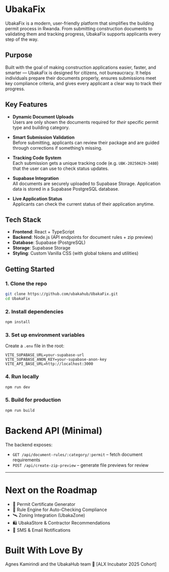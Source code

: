 # UbakaFix

UbakaFix is a modern, user-friendly platform that simplifies the building permit process in Rwanda. From submitting construction documents to validating them and tracking progress, UbakaFix supports applicants every step of the way.

## Purpose

Built with the goal of making construction applications easier, faster, and smarter — UbakaFix is designed for citizens, not bureaucracy. It helps individuals prepare their documents properly, ensures submissions meet key compliance criteria, and gives every applicant a clear way to track their progress.

## Key Features

-  **Dynamic Document Uploads**  
  Users are only shown the documents required for *their* specific permit type and building category.

-  **Smart Submission Validation**  
  Before submitting, applicants can review their package and are guided through corrections if something’s missing.

-  **Tracking Code System**  
  Each submission gets a unique tracking code (e.g. `UBK-20250629-3480`) that the user can use to check status updates.

-  **Supabase Integration**  
  All documents are securely uploaded to Supabase Storage. Application data is stored in a Supabase PostgreSQL database.

-  **Live Application Status**  
  Applicants can check the current status of their application anytime.

## Tech Stack

- **Frontend**: React + TypeScript  
- **Backend**: Node.js (API endpoints for document rules + zip preview)  
- **Database**: Supabase (PostgreSQL)  
- **Storage**: Supabase Storage  
- **Styling**: Custom Vanilla CSS (with global tokens and utilities)

## Getting Started

### 1. Clone the repo

```bash
git clone https://github.com/ubakahub/UbakaFix.git
cd UbakaFix
````

### 2. Install dependencies

```bash
npm install
```

### 3. Set up environment variables

Create a `.env` file in the root:

```env
VITE_SUPABASE_URL=your-supabase-url
VITE_SUPABASE_ANON_KEY=your-supabase-anon-key
VITE_API_BASE_URL=http://localhost:3000
```

### 4. Run locally

```bash
npm run dev
```

### 5. Build for production

```bash
npm run build
```

# Backend API (Minimal)

The backend exposes:

* `GET /api/document-rules/:category/:permit` – fetch document requirements
* `POST /api/create-zip-preview` – generate file previews for review

---

# Next on the Roadmap

* 🧾 Permit Certificate Generator
* 🧠 Rule Engine for Auto-Checking Compliance
* 🛰️ Zoning Integration (UbakaZone)
* 🛍️ UbakaStore & Contractor Recommendations
* 📲 SMS & Email Notifications


# Built With Love By

Agnes Kamirindi and the UbakaHub team 💙
[ALX Incubator 2025 Cohort]